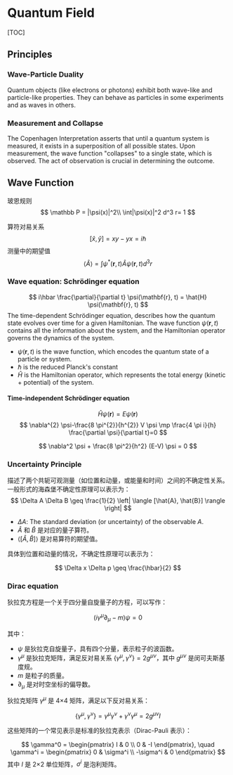 # Quantum Field

[TOC]



## Principles

### Wave-Particle Duality

Quantum objects (like electrons or photons) exhibit both wave-like and particle-like properties. They can behave as particles in some experiments and as waves in others.

### Measurement and Collapse

The Copenhagen Interpretation asserts that until a quantum system is measured, it exists in a superposition of all possible states. Upon measurement, the wave function "collapses" to a single state, which is observed. The act of observation is crucial in determining the outcome.

## Wave Function


玻恩规则
$$
\mathbb P = |\psi(x)|^2\\
\int|\psi(x)|^2 d^3 r= 1
$$


算符对易关系
$$
[\hat x, \hat y] = x y - yx = i \hbar
$$
测量中的期望值
$$
\langle\hat{A}\rangle=\int \psi^{*}(\mathbf{r}, t) \hat{A} \psi(\mathbf{r}, t) d^{3} r
$$

### Wave equation: Schrödinger equation

$$
i\hbar \frac{\partial}{\partial t} \psi(\mathbf{r}, t) = \hat{H} \psi(\mathbf{r}, t)
$$
The time-dependent Schrödinger equation, describes how the quantum state evolves over time for a given Hamiltonian. The wave function $\psi(\mathbf{r}, t)$ contains all the information about the system, and the Hamiltonian operator governs the dynamics of the system.

- $\psi(\mathbf{r}, t)$ is the wave function, which encodes the quantum state of a particle or system.
- $\hbar$ is the reduced Planck's constant
- $\hat{H}$ is the Hamiltonian operator, which represents the total energy (kinetic + potential) of the system.

#### Time-independent Schrödinger equation

$$
\hat{H} \psi(\mathbf{r}) = E \psi(\mathbf{r})
$$
$$
\nabla^{2} \psi-\frac{8 \pi^{2}}{h^{2}} V \psi \mp \frac{4 \pi i}{h} \frac{\partial \psi}{\partial t}=0
$$

$$
\nabla^2 \psi + \frac{8 \pi^2}{h^2} (E-V) \psi = 0
$$

### Uncertainty Principle

描述了两个共轭可观测量（如位置和动量，或能量和时间）之间的不确定性关系。一般形式的海森堡不确定性原理可以表示为：
$$
\Delta A \Delta B \geq \frac{1}{2} \left| \langle [\hat{A}, \hat{B}] \rangle \right|
$$

- $\Delta A$: The standard deviation (or uncertainty) of the observable $A$. 
- $\hat{A}$ 和 $\hat{B}$ 是对应的量子算符。
- $\langle [\hat{A}, \hat{B}] \rangle$ 是对易算符的期望值。

具体到位置和动量的情况，不确定性原理可以表示为：

$$
\Delta x \Delta p \geq \frac{\hbar}{2}
$$

### Dirac equation

狄拉克方程是一个关于四分量自旋量子的方程，可以写作：

$$
(i \gamma^\mu \partial_\mu - m) \psi = 0
$$

其中：
- $\psi$ 是狄拉克自旋量子，具有四个分量，表示粒子的波函数。
- $\gamma^\mu$ 是狄拉克矩阵，满足反对易关系 $\{ \gamma^\mu, \gamma^\nu \} = 2g^{\mu\nu}$，其中 $g^{\mu\nu}$ 是闵可夫斯基度规。
- $m$ 是粒子的质量。
- $\partial_\mu$ 是对时空坐标的偏导数。

狄拉克矩阵 $\gamma^\mu$ 是 4×4 矩阵，满足以下反对易关系：

$$
\{ \gamma^\mu, \gamma^\nu \} = \gamma^\mu \gamma^\nu + \gamma^\nu \gamma^\mu = 2g^{\mu\nu}I
$$

这些矩阵的一个常见表示是标准的狄拉克表示（Dirac-Pauli 表示）：

$$
\gamma^0 = \begin{pmatrix}
I & 0 \\
0 & -I
\end{pmatrix}, \quad
\gamma^i = \begin{pmatrix}
0 & \sigma^i \\
-\sigma^i & 0
\end{pmatrix}
$$
其中 $I$ 是 2×2 单位矩阵，$\sigma^i$ 是泡利矩阵。
